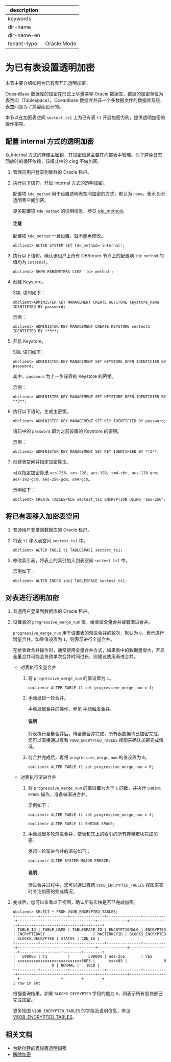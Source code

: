 |description||
|---|---|
|keywords||
|dir-name||
|dir-name-en||
|tenant-type|Oracle Mode|

# 为已有表设置透明加密

本节主要介绍如何为已有表开启透明加密。

OceanBase 数据库的加密在形式上尽量兼容 Oracle 数据库，数据的加密单位为表空间（Tablespace）。OceanBase 数据库并非一个多数据文件的数据库系统，表空间是为了兼容而设计的。

本节以在加密表空间 `sectest_ts1` 上为已有表 `t1` 开启加密为例，提供透明加密的操作指导。

## 配置 internal 方式的透明加密

以 internal 方式的存储主密钥，其加密信息主要在内部表中管理。为了避免日志回放时的循环依赖，该模式中的 clog 不做加密。

1. 管理员用户登录到集群的 Oracle 租户。

2. 执行以下语句，开启 internal 方式的透明加密。

   配置项 `tde_method` 用于设置透明表空间加密的方式，默认为 `none`，表示关闭透明表空间加密。

   更多配置项 `tde_method` 的说明信息，参见 [tde_method](../../../../700.reference/800.configuration-items-and-system-variables/100.system-configuration-items/400.tenant-level-configuration-items/3400.tde_method.md)。

   <main id="notice" type='notice'>
    <h4>注意</h4>
    <p>配置项 <code>tde_method</code> 一旦设置，就不能再修改。</p>
   </main>

   ```shell
   obclient> ALTER SYSTEM SET tde_method='internal';
   ```

3. 执行以下语句，确认该租户上所有 OBServer 节点上的配置项 `tde_method` 的值均为 `internal`。

   ```shell
   obclient> SHOW PARAMETERS LIKE 'tde_method';
   ```

4. 创建 Keystore。

   SQL 语句如下：

   ```shell
   obclient>ADMINISTER KEY MANAGEMENT CREATE KEYSTORE keystore_name IDENTIFIED BY password;
   ```

   示例：

   ```shell
   obclient> ADMINISTER KEY MANAGEMENT CREATE KEYSTORE sectest1 IDENTIFIED BY **3**;
   ```

5. 开启 Keystore。

   SQL 语句如下：

   ```shell
   obclient> ADMINISTER KEY MANAGEMENT SET KEYSTORE OPEN IDENTIFIED BY password;
   ```

   其中，`password` 为上一步设置的 Keystore 的密钥。

   示例：

   ```shell
   obclient> ADMINISTER KEY MANAGEMENT SET KEYSTORE OPEN IDENTIFIED BY **3**;
   ```

6. 执行以下语句，生成主密钥。

   ```shell
   obclient> ADMINISTER KEY MANAGEMENT SET KEY IDENTIFIED BY password;
   ```

   语句中的 `password` 即为之前设置的 Keystore 的密钥。

   示例：

   ```shell
   obclient> ADMINISTER KEY MANAGEMENT SET KEY IDENTIFIED BY **3**;
   ```

7. 创建表空间并指定加密算法。

   可以指定加密算法 `aes-256`、`aes-128`、`aes-192`、`sm4-cbc`、`aes-128-gcm`、`aes-192-gcm`、`aes-256-gcm`、`sm4-gcm`。

   示例如下：

   ```shell
   obclient> CREATE TABLESPACE sectest_ts1 ENCRYPTION USING 'aes-256';
   ```

## 将已有表移入加密表空间

1. 普通用户登录到数据库的 Oracle 租户。

2. 将表 `t1` 移入表空间 `sectest_ts1` 中。

   ```shell
   obclient> ALTER TABLE t1 TABLESPACE sectest_ts1;
   ```

3. 修改索引表，将表上的索引加入到表空间 `sectest_ts1` 中。

   示例如下：

   ```shell
   obclient> ALTER INDEX idx1 TABLESPACE sectest_ts1;
   ```

## 对表进行透明加密

1. 普通用户登录到数据库的 Oracle 租户。

2. 设置表的 `progressive_merge_num` 值，给表做全量合并或者渐进合并。

    `progressive_merge_num` 用于设置表的渐进合并的轮次，默认为 `0`，表示进行增量合并。如果值设置为 `1`，则表示进行全量合并。

    在给表做合并操作时，通常使用全量合并方式，如果表中的数据量很大，开启全量合并可能会导致单次合并时间过长，则建议使用渐进合并。

    * 对表执行全量合并

      1. 将 `progressive_merge_num` 的值设置为 `1`。

         ```shell
         obclient> ALTER TABLE t1 set progressive_merge_num = 1;
         ```

      2. 手动发起一轮合并。

         手动发起合并的操作，参见 [手动触发合并](../../../../700.reference/200.system-management/500.manage-data-storage/200.merge-management/400.manually-trigger-a-merge.md)。

         <main id="notice" type='explain'>
            <h4>说明</h4>
            <p>对表执行全量合并后，待全量合并完成，所有表数据均已加密完成，您可以直接通过查看 <code>V$OB_ENCRYPTED_TABLES</code> 视图来确认加密完成情况。</p>
         </main>

      3. 待合并完成后，再将 `progressive_merge_num` 的值设置为 `0`。

         ```shell
         obclient> ALTER TABLE t1 set progressive_merge_num = 0;
         ```

    * 对表执行渐进合并

      1. 将 `progressive_merge_num` 的值设置为大于 `1` 的数，并执行 `SHRINK SPACE` 操作，准备做渐进合并。

         示例如下：

         ```shell
         obclient> ALTER TABLE t1 set progressive_merge_num = 3;
         
         obclient> ALTER TABLE t1 SHRINK SPACE;
         ```

      2. 手动发起多轮渐进合并，使表和其上的索引的所有存量宏块完成加密。

         发起一轮渐进合并的语句如下：

         ```shell
         obclient> ALTER SYSTEM MAJOR FREEZE;
         ```

         <main id="notice" type='explain'>
            <h4>说明</h4>
            <p>渐进合并过程中，您可以通过查询 <code>V$OB_ENCRYPTED_TABLES</code> 视图来实时关注加密的完成情况。</p>
         </main>

3. 完成后，您可以查看以下视图，确认所有宏块是否已完成加密。

     ```shell
     obclient> SELECT * FROM V$OB_ENCRYPTED_TABLES;
     +----------+------------+---------------+---------------+-----------+----------------------------------+-------------+------------------+------------------+--------+--------+
     | TABLE_ID | TABLE_NAME | TABLESPACE_ID | ENCRYPTIONALG | ENCRYPTED | ENCRYPTEDKEY                     | MASTERKEYID | BLOCKS_ENCRYPTED | BLOCKS_DECRYPTED | STATUS | CON_ID |
     +----------+------------+---------------+---------------+-----------+----------------------------------+-------------+------------------+------------------+--------+--------+
     |   500005 | T1         |        500004 | aes-256       | YES       | xxxxxxxxxxxxxxxxxxxxxxxxxxxx66F3 |      xxxx03 |                0 |                0 | NORMAL |   1010 |
     +----------+------------+---------------+---------------+-----------+----------------------------------+-------------+------------------+------------------+--------+--------+
     1 row in set
     ```

    根据查询结果，如果 `BLOCKS_DECRYPTED` 字段的值为 `0`，则表示所有宏块都已完成加密。

    更多视图 `V$OB_ENCRYPTED_TABLES` 的字段及说明信息，参见 [V$OB_ENCRYPTED_TABLES](../../../../700.reference/700.system-views/500.system-view-of-oracle-mode/300.performance-view-of-oracle-mode/7700.v-encrypted_tables-of-oracle-mode.md)。

## 相关文档

* [为新创建的表设置透明加密](../300.data-storage-encryption-of-oracle-mode/100.configure-internal-storage-encryption-of-oracle-mode.md)
* [解除加密](../300.data-storage-encryption-of-oracle-mode/300.unencrypt-of-oracle-mode.md)
